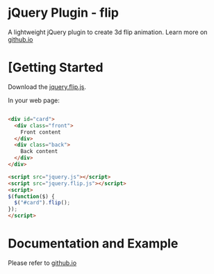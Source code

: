 jQuery Plugin - flip
====

A lightweight jQuery plugin to create 3d flip animation. Learn more on [github.io](http://nnattawat.github.io/flip/)

[Getting Started
=====

Download the [jquery.flip.js][file].

[file]: https://raw.githubusercontent.com/nnattawat/flip/master/jquery.flip.js

In your web page:

```html

<div id="card"> 
  <div class="front"> 
    Front content
  </div> 
  <div class="back">
    Back content
  </div> 
</div>

<script src="jquery.js"></script>
<script src="jquery.flip.js"></script>
<script>
$(function($) {
  $("#card").flip(); 
});
</script>
```

Documentation and Example
=====

Please refer to [github.io](http://nnattawat.github.io/fixedBG/)
